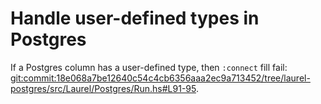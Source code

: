 # Handle user-defined types in Postgres

If a Postgres column has a user-defined type, then `:connect` fill fail: <git:commit:18e068a7be12640c54c4cb6356aaa2ec9a713452/tree/laurel-postgres/src/Laurel/Postgres/Run.hs#L91-95>.